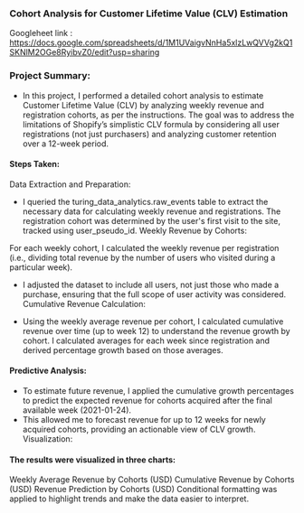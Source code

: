 ### Cohort Analysis for Customer Lifetime Value (CLV) Estimation
Googleheet link : https://docs.google.com/spreadsheets/d/1M1UVaigvNnHa5xlzLwQVVg2kQ1SKNlM2OGe8RyibvZ0/edit?usp=sharing

### Project Summary: 
- In this project, I performed a detailed cohort analysis to estimate Customer Lifetime Value (CLV) by analyzing weekly revenue and registration cohorts, as per the instructions. The goal was to address the limitations of Shopify’s simplistic CLV formula by considering all user registrations (not just purchasers) and analyzing customer retention over a 12-week period.

#### Steps Taken:
Data Extraction and Preparation:

- I queried the turing_data_analytics.raw_events table to extract the necessary data for calculating weekly revenue and registrations.
The registration cohort was determined by the user's first visit to the site, tracked using user_pseudo_id.
Weekly Revenue by Cohorts:

For each weekly cohort, I calculated the weekly revenue per registration (i.e., dividing total revenue by the number of users who visited during a particular week).
- I adjusted the dataset to include all users, not just those who made a purchase, ensuring that the full scope of user activity was considered.
Cumulative Revenue Calculation:

- Using the weekly average revenue per cohort, I calculated cumulative revenue over time (up to week 12) to understand the revenue growth by cohort.
I calculated averages for each week since registration and derived percentage growth based on those averages.
#### Predictive Analysis:

- To estimate future revenue, I applied the cumulative growth percentages to predict the expected revenue for cohorts acquired after the final available week (2021-01-24).
- This allowed me to forecast revenue for up to 12 weeks for newly acquired cohorts, providing an actionable view of CLV growth.
Visualization:

#### The results were visualized in three charts:
Weekly Average Revenue by Cohorts (USD)
Cumulative Revenue by Cohorts (USD)
Revenue Prediction by Cohorts (USD)
Conditional formatting was applied to highlight trends and make the data easier to interpret.



